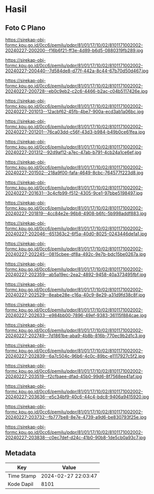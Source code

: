 # Hasil

## Foto C Plano

https://sirekap-obj-formc.kpu.go.id/0cc6/pemilu/pdpr/81/01/17/10/02/8101171002002-20240227-200200--f16b6f21-ff3e-4d89-b6d5-0880319fb289.jpg

https://sirekap-obj-formc.kpu.go.id/0cc6/pemilu/pdpr/81/01/17/10/02/8101171002002-20240227-200440--7d584de8-d77f-442a-8c44-67b70d50d467.jpg

https://sirekap-obj-formc.kpu.go.id/0cc6/pemilu/pdpr/81/01/17/10/02/8101171002002-20240227-200728--eb0c9eb2-c2c6-4466-b2ac-c04b5117426e.jpg

https://sirekap-obj-formc.kpu.go.id/0cc6/pemilu/pdpr/81/01/17/10/02/8101171002002-20240227-201013--12acbf62-45fb-4be7-900a-ecd3ab1a06bc.jpg

https://sirekap-obj-formc.kpu.go.id/0cc6/pemilu/pdpr/81/01/17/10/02/8101171002002-20240227-201201--76ca03dd-c56f-43d3-b984-b49b0ce61fea.jpg

https://sirekap-obj-formc.kpu.go.id/0cc6/pemilu/pdpr/81/01/17/10/02/8101171002002-20240227-201312--92d9af12-a7ec-47ab-b791-4cb24a1ce6ef.jpg

https://sirekap-obj-formc.kpu.go.id/0cc6/pemilu/pdpr/81/01/17/10/02/8101171002002-20240227-201502--218a9f00-fafa-4649-8cbc-764577f223d8.jpg

https://sirekap-obj-formc.kpu.go.id/0cc6/pemilu/pdpr/81/01/17/10/02/8101171002002-20240227-201631--3c4cfb99-f512-4305-9ce1-97bbe5198497.jpg

https://sirekap-obj-formc.kpu.go.id/0cc6/pemilu/pdpr/81/01/17/10/02/8101171002002-20240227-201819--4cc84e2e-96b8-4908-b6fc-5b998addf883.jpg

https://sirekap-obj-formc.kpu.go.id/0cc6/pemilu/pdpr/81/01/17/10/02/8101171002002-20240227-202046--651363c2-6f5a-40d0-8025-0243446de1a1.jpg

https://sirekap-obj-formc.kpu.go.id/0cc6/pemilu/pdpr/81/01/17/10/02/8101171002002-20240227-202245--0815cbee-df8a-492c-9e7b-bdc15be0267a.jpg

https://sirekap-obj-formc.kpu.go.id/0cc6/pemilu/pdpr/81/01/17/10/02/8101171002002-20240227-202359--ab5a19ec-2ea2-4892-9458-40a373495fbf.jpg

https://sirekap-obj-formc.kpu.go.id/0cc6/pemilu/pdpr/81/01/17/10/02/8101171002002-20240227-202529--8eabe28e-c16a-40c9-8e29-a31d9fd38c8f.jpg

https://sirekap-obj-formc.kpu.go.id/0cc6/pemilu/pdpr/81/01/17/10/02/8101171002002-20240227-202633--e984bb00-7896-49ef-9383-36115f884cae.jpg

https://sirekap-obj-formc.kpu.go.id/0cc6/pemilu/pdpr/81/01/17/10/02/8101171002002-20240227-202749--7d1861be-aba9-4b8b-816b-770ec9b2d1c3.jpg

https://sirekap-obj-formc.kpu.go.id/0cc6/pemilu/pdpr/81/01/17/10/02/8101171002002-20240227-202839--6a7c504c-96b6-4c0c-89bc-e1117927c5f2.jpg

https://sirekap-obj-formc.kpu.go.id/0cc6/pemilu/pdpr/81/01/17/10/02/8101171002002-20240227-203519--f2cfbaee-dfad-45b0-99d6-8f7568ee41af.jpg

https://sirekap-obj-formc.kpu.go.id/0cc6/pemilu/pdpr/81/01/17/10/02/8101171002002-20240227-203636--e5c34bf9-40c6-44c4-bdc8-9406a9415920.jpg

https://sirekap-obj-formc.kpu.go.id/0cc6/pemilu/pdpr/81/01/17/10/02/8101171002002-20240227-203732--fb777be8-8e7e-4739-a9d6-be830793f25e.jpg

https://sirekap-obj-formc.kpu.go.id/0cc6/pemilu/pdpr/81/01/17/10/02/8101171002002-20240227-203838--c0ec7def-d24c-41b0-90b8-1de5cb0a93c7.jpg


## Metadata

| Key        | Value               |
| ---------- | ------------------- |
| Time Stamp | 2024-02-27 22:03:47 |
| Kode Dapil | 8101                |



